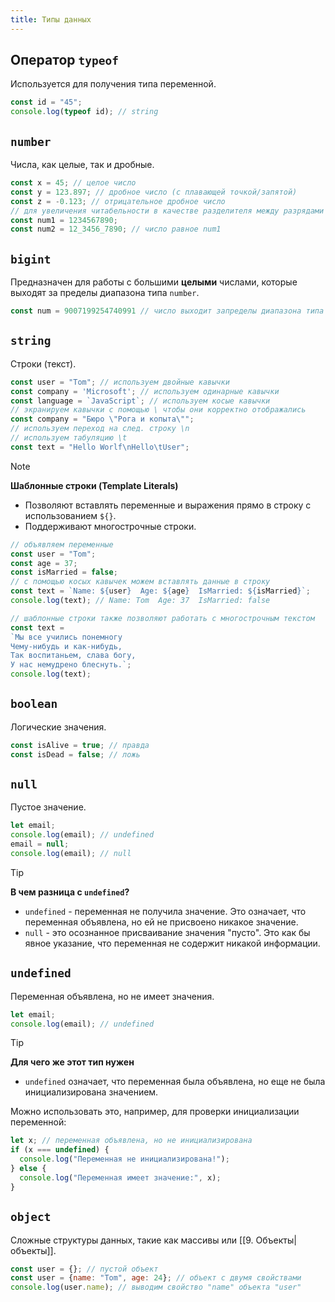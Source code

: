 ```yaml
---
title: Типы данных
---
```


## Оператор `typeof`

Используется для получения типа переменной.

```js
const id = "45";
console.log(typeof id); // string
```

## `number`

Числа, как целые, так и дробные.

```js
const x = 45; // целое число
const y = 123.897; // дробное число (с плавающей точкой/запятой)
const z = -0.123; // отрицательное дробное число
// для увеличения читабельности в качестве разделителя между разрядами можно использовать _
const num1 = 1234567890;
const num2 = 12_3456_7890; // число равное num1
```

## `bigint`

Предназначен для работы с большими **целыми** числами, которые выходят за пределы диапазона типа `number`.

```js
const num = 9007199254740991 // число выходит запределы диапазона типа "number"
```

## `string`

Строки (текст).

```js
const user = "Tom"; // используем двойные кавычки
const company = 'Microsoft'; // используем одинарные кавычки
const language = `JavaScript`; // используем косые кавычки
// экранируем кавычки с помощью \ чтобы они корректно отображались
const company = "Бюро \"Рога и копыта\"";
// используем переход на след. строку \n
// используем табуляцию \t
const text = "Hello Worlf\nHello\tUser";
```

> [!NOTE]
> 
> **Шаблонные строки (Template Literals)**
> - Позволяют вставлять переменные и выражения прямо в строку с использованием `${}`.
> - Поддерживают многострочные строки.
> ```js
> // объявляем переменные
> const user = "Tom";
> const age = 37;
> const isMarried = false;
> // с помощью косых кавычек можем вставлять данные в строку
> const text = `Name: ${user}  Age: ${age}  IsMarried: ${isMarried}`;
> console.log(text); // Name: Tom  Age: 37  IsMarried: false
> ```
> ```js
> // шаблонные строки также позволяют работать с многострочным текстом
> const text = 
> `Мы все учились понемногу
> Чему-нибудь и как-нибудь,
> Так воспитаньем, слава богу,
> У нас немудрено блеснуть.`;
> console.log(text);
> ```

## `boolean`

Логические значения.

```js
const isAlive = true; // правда
const isDead = false; // ложь
```

## `null`

Пустое значение.

```js
let email;
console.log(email); // undefined
email = null;
console.log(email); // null
```

> [!TIP]
> 
> **В чем разница с `undefined`?**
> 
> - `undefined` - переменная не получила значение. Это означает, что переменная объявлена, но ей не присвоено никакое значение.
> - `null` - это осознанное присваивание значения "пусто". Это как бы явное указание, что переменная не содержит никакой информации.

## `undefined`

Переменная объявлена, но не имеет значения.

```js
let email;
console.log(email); // undefined
```

> [!TIP]
> 
> **Для чего же этот тип нужен**
> 
> - `undefined` означает, что переменная была объявлена, но еще не была инициализирована значением.
> 
> Можно использовать это, например, для проверки инициализации переменной:
> ```js
> let x; // переменная объявлена, но не инициализирована
> if (x === undefined) {
> 	console.log("Переменная не инициализирована!");
> } else {
> 	console.log("Переменная имеет значение:", x);
> }

## `object`

Сложные структуры данных, такие как массивы или [[9. Объекты|объекты]].

```js
const user = {}; // пустой объект
const user = {name: "Tom", age: 24}; // объект с двумя свойствами
console.log(user.name); // выводим свойство "name" объекта "user"
```

